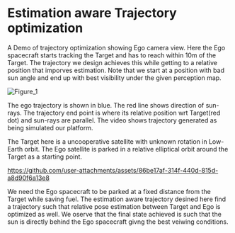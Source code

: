 # Estimation aware Trajectory optimization
A Demo of trajectory optimization showing Ego camera view. Here the Ego spacecraft starts tracking the Target and has to reach within 10m of the Target. The 
trajectory we design achieves this while getting to a relative position that imporves estimation. Note that we start at a position with bad sun angle and end up with best visibility under the given perception map.

![Figure_1](https://github.com/user-attachments/assets/91185f81-630f-4d38-b046-5bd49e1ed613)


The ego trajectory is shown in blue. The red line shows direction of sun-rays. The trajectory end point is where its relative position wrt Target(red dot) and sun-rays are parallel. The video shows trajectory generated as being simulated our platform. 

The Target here is a uncooperative satellite with unknown rotation in Low-Earth orbit. The Ego satellite is parked in a relative elliptical orbit around the Target as a starting point.


<!--https://github.com/user-attachments/assets/8add4fe1-832a-43e6-a161-e226e89abac3-->


https://github.com/user-attachments/assets/86be17af-314f-440d-815d-a8d90f6a13e8



We need the Ego spacecraft to be parked at a fixed distance from the Target while saving fuel. The estimation aware trajectory desined here find a trajectory such that relative pose estimation between Target and Ego is optimized as well. We oserve that the final state achieved is such that the sun is directly behind the Ego spacecraft givng the best veiwing conditions.
